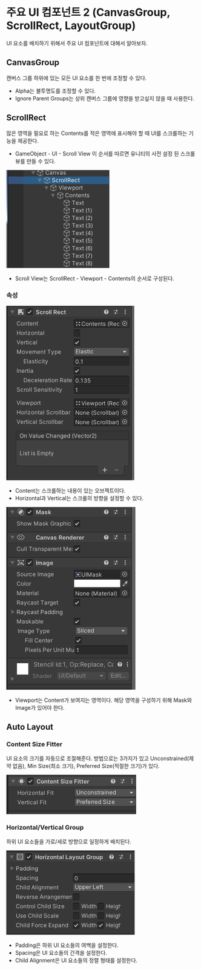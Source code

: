 # 주요 UI 컴포넌트 2 (CanvasGroup, ScrollRect, LayoutGroup)

UI 요소를 배치하기 위해서 주요 UI 컴포넌트에 대해서 알아보자.

## CanvasGroup
캔버스 그룹 하위에 있는 모든 UI 요소를 한 번에 조정할 수 있다. 

* Alpha는 불투명도를 조정할 수 있다.
* Ignore Parent Groups는 상위 캔버스 그룹에 영향을 받고싶지 않을 때 사용한다.

## ScrollRect
많은 영역을 필요로 하는 Contents를 작은 영역에 표시해야 할 때 UI를 스크롤하는 기능을 제공한다.

* GameObject - UI - Scroll View 이 순서를 따르면 유니티의 사전 설정 된 스크롤뷰를 만들 수 있다.

![](./Images/Scroll_Rect_1.png)

* Scroll View는 ScrollRect - Viewport - Contents의 순서로 구성된다.

### 속성

![](./Images/Scroll_Rect_2.png)

* Content는 스크롤하는 내용이 있는 오브젝트이다.
* Horizontal과 Vertical는 스크롤의 방향을 설정할 수 있다. 

![](./Images/Scroll_Rect_3.png)

* Viewport는 Content가 보여지는 영역이다. 해당 영역을 구성하기 위해 Mask와 Image가 있어야 한다.


## Auto Layout

### Content Size Fitter
UI 요소의 크기를 자동으로 조절해준다. 방법으로는 3가지가 있고 Unconstrained(제약 없음), Min Size(최소 크기), Preferred Size(적절한 크기)가 있다.

![](./Images/Scroll_Rect_4.png)

### Horizontal/Vertical Group

하위 UI 요소들을 가로/세로 방향으로 일정하게 배치된다.

![](./Images/Layout_group_1.png)

* Padding은 하위 UI 요소들의 여백을 설정한다.
* Spacing은 UI 요소들의 간격을 설정한다.
* Child Alignment은 UI 요소들의 정렬 형태를 설정한다.
